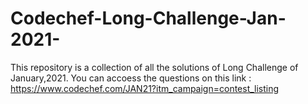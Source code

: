 # Codechef-Long-Challenge-Jan-2021-
This repository is a collection of all the solutions of Long Challenge of January,2021.
You can accoess the questions on this link :
https://www.codechef.com/JAN21?itm_campaign=contest_listing
